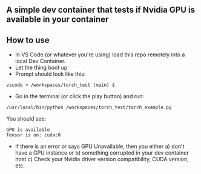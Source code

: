 ## A simple dev container that tests if Nvidia GPU is available in your container

## How to use
- In VS Code (or whatever you're using) load this repo remotely into a local Dev Container.
- Let the thing boot up
- Prompt should look like this:
```
vscode ➜ /workspaces/torch_test (main) $
```
- Go in the terminal (or click the play button) and run:
```
/usr/local/bin/python /workspaces/torch_test/torch_example.py
```
You should see:
```
GPU is available
Tensor is on: cuda:0
```
- If there is an error or says GPU Unavailable, then you either a) don't have a GPU instance or b) something corrupted in your dev container host c) Check your Nvidia driver version compatibility, CUDA version, etc.
  
